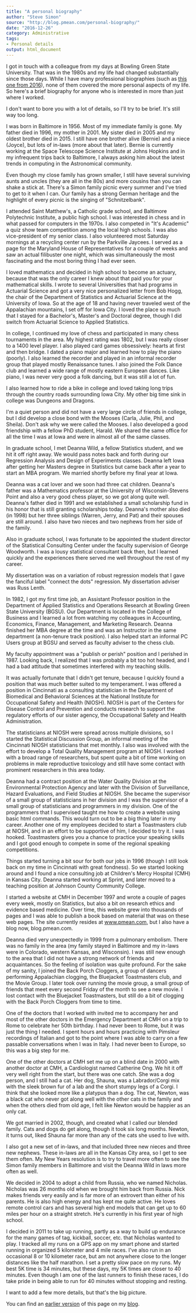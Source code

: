 ```yaml
---
title: "A personal biography"
author: "Steve Simon"
source: "http://blog.pmean.com/personal-biography/"
date: "2016-12-26"
category: Administrative
tags:
- Personal details
output: html_document
---
```


I got in touch with a colleague from my days at Bowling Green State University. That was in the 1980s and my life had changed substantially since those days. While I have many professional biographies (such as [this one from 2016](../biography-2016/index.html)), none of them covered the more personal aspects of my life. So here's a brief biography for anyone who is interested in more than just where I worked.

<!---More--->

I don't want to bore you with a lot of details, so I'll try to be brief. It's still way too long.

I was born in Baltimore in 1956. Most of my immediate family is gone. My father died in 1996, my mother in 2001. My sister died in 2005 and my oldest brother died in 2015. I still have one brother alive (Bernie) and a niece (Joyce), but lots of in-laws (more about that later). Bernie is currently working at the Space Telescope Science Institute at Johns Hopkins and in my infrequent trips back to Baltimore, I always asking him about the latest trends in computing in the Astronomical community.

Even though my close family has grown smaller, I still have several surviving aunts and uncles (they are all in the 80s) and more cousins than you can shake a stick at. There's a Simon family picnic every summer and I've tried to get to it when I can. Our family has a strong German heritage and the highlight of every picnic is the singing of "Schnitzelbank".

I attended Saint Matthew's, a Catholic grade school, and Baltimore Polytechnic Institute, a public high school. I was interested in chess and in what passed for computers in the 1970s. I also competed in "It's Academic" a quiz show team competition among the local high schools. I was also vice-president of my senior class. I also volunteered most Saturday mornings at a recycling center run by the Parkville Jaycees. I served as a page for the Maryland House of Representatives for a couple of weeks and saw an actual filibuster one night, which was simultaneously the most fascinating and the most boring thing I had ever seen.

I loved mathematics and decided in high school to become an actuary, because that was the only career I knew about that paid you for your mathematical skills. I wrote to several Universities that had programs in Actuarial Science and got a very nice personalized letter from Bob Hogg, the chair of the Department of Statistics and Actuarial Science at the University of Iowa. So at the age of 18 and having never traveled west of the Appalachian mountains, I set off for Iowa City. I loved the place so much that I stayed for a Bachelor's, Master's and Doctoral degree, though I did switch from Actuarial Science to Applied Statistics.

In college, I continued my love of chess and participated in many chess tournaments in the area. My highest rating was 1802, but I was really closer to a 1400 level player. I also played card games obsessively: hearts at first and then bridge. I dated a piano major and learned how to play the piano (poorly). I also learned the recorder and played in an informal recorder group that played mostly Renaissance tunes. I also joined the Folk Dance club and learned a wide range of mostly eastern European dances. Like piano, I was never very good a folk dancing, but it was still a lot of fun.

I also learned how to ride a bike in college and loved taking long trips through the country roads surrounding Iowa City. My other big time sink in college was Dungeons and Dragons.

I'm a quiet person and did not have a very large circle of friends in college, but I did develop a close bond with the Mooses (Carla, Julie, Phil, and Sheila). Don't ask why we were called the Mooses. I also developed a good friendship with a fellow PhD student, Harald. We shared the same office for all the time I was at Iowa and were in almost all of the same classes.

In graduate school, I met Deanna Wild, a fellow Statistics student, and we hit it off right away. We would pass notes back and forth during our Regression Analysis and Design of Experiments classes. Deanna left Iowa after getting her Masters degree in Statistics but came back after a year to start an MBA program. We married shortly before my final year at Iowa.

Deanna was a cat lover and we soon had three cat children. Deanna's father was a Mathematics professor at the University of Wisconsin-Stevens Point and also a very good chess player, so we got along quite well. Deanna's father died in 1991 and we established a small scholarship fund in his honor that is still granting scholarships today. Deanna's mother also died (in 1998) but her three siblings (Warren, Jerry, and Pat) and their spouses are still around. I also have two nieces and two nephews from her side of the family.

Also in graduate school, I was fortunate to be appointed the student director of the Statistical Consulting Center under the faculty supervision of George Woodworth. I was a lousy statistical consultant back then, but I learned quickly and the experiences there served me well throughout the rest of my career.

My dissertation was on a variation of robust regression models that I gave the fanciful label "connect the dots" regression. My dissertation adviser was Russ Lenth.

In 1982, I got my first time job, an Assistant Professor position in the Department of Applied Statistics and Operations Research at Bowling Green State University (BGSU). Our Department is located in the College of Business and I learned a lot from watching my colleagues in Accounting, Economics, Finance, Management, and Marketing Research. Deanna finished her MBA degree at the time and was an Instructor in the same department (a non-tenure track position). I also helped start an informal PC Users group at BGSU and served as faculty adviser to the chess club.

My faculty appointment was a "publish or perish" position and I perished in 1987. Looking back, I realized that I was probably a bit too hot headed, and I had a bad attitude that sometimes interfered with my teaching skills.

It was actually fortunate that I didn't get tenure, because I quickly found a position that was much better suited to my temperament. I was offered a position in Cincinnati as a consulting statistician in the Department of Biomedical and Behavioral Sciences at the National Institute for Occupational Safety and Health (NIOSH). NIOSH is part of the Centers for Disease Control and Prevention and conducts research to support the regulatory efforts of our sister agency, the Occupational Safety and Health Administration.

The statisticians at NIOSH were spread across multiple divisions, so I started the Statistical Discussion Group, an informal meeting of the Cincinnati NIOSH statisticians that met monthly. I also was involved with the effort to develop a Total Quality Management program at NIOSH. I worked with a broad range of researchers, but spent quite a bit of time working on problems in male reproductive toxicology and still have some contact with prominent researchers in this area today.

Deanna had a contract position at the Water Quality Division at the Environmental Protection Agency and later with the Division of Surveillance, Hazard Evaluations, and Field Studies at NIOSH. She became the supervisor of a small group of statisticians in her division and I was the supervisor of a small group of statisticians and programmers in my division. One of the programmers that I supervised taught me how to create a website using basic html commands. This would turn out to be a big thing later in my career. Another one of my employees decided to start a Toastmasters club at NIOSH, and in an effort to be supportive of him, I decided to try it. I was hooked. Toastmasters gives you a chance to practice your speaking skills and I got good enough to compete in some of the regional speaking competitions.

Things started turning a bit sour for both our jobs in 1996 (though I still look back on my time in Cincinnati with great fondness). So we started looking around and I found a nice consulting job at Children's Mercy Hospital (CMH) in Kansas City. Deanna started working at Sprint, and later moved to a teaching position at Johnson County Community College.

I started a website at CMH in December 1997 and wrote a couple of pages every week, mostly on Statistics, but also a bit on research ethics and evidence based medicine. Over time, this website grew into thousands of pages and I was able to publish a book based on material that was on these web pages. The site currently resides at www.pmean.com, but I also have a blog now, blog.pmean.com.

Deanna died very unexpectedly in 1999 from a pulmonary embolism. There was no family in the area (my family stayed in Baltimore and my in-laws were in Colorado, western Kansas, and Wisconsin). I was still new enough to the area that I did not have a strong network of friends and acquaintances. So the feeling of isolation was quite profound. For the sake of my sanity, I joined the Back Porch Cloggers, a group of dancers performing Appalachian clogging, the Bluejacket Toastmasters club, and the Movie Group. I later took over running the movie group, a small group of friends that meet every second Friday of the month to see a new movie. I lost contact with the Bluejacket Toastmasters, but still do a bit of clogging with the Back Porch Cloggers from time to time.

One of the doctors that I worked with invited me to accompany her and most of the other doctors in the Emergency Department at CMH on a trip to Rome to celebrate her 50th birthday. I had never been to Rome, but it was just the thing I needed. I spent hours and hours practicing with Pimsleur recordings of Italian and got to the point where I was able to carry on a few passable conversations when I was in Italy. I had never been to Europe, so this was a big step for me.

One of the other doctors at CMH set me up on a blind date in 2000 with another doctor at CMH, a Cardiologist named Catherine Ong. We hit it off very well right from the start, but there was one catch. She was a dog person, and I still had a cat. Her dog, Shauna, was a Labrador/Corgi mix with the sleek brown fur of a lab and the short stumpy legs of a Corgi. I think that she looked more like a platypus than a dog. The cat, Newton, was a black cat who never got along well with the other cats in the family and when the others died from old age, I felt like Newton would be happier as an only cat.

We got married in 2002, though, and created what I called our blended family. Cats and dogs do get along, though it took six long months. Newton, it turns out, liked Shauna far more than any of the cats she used to live with.

I also got a new set of in-laws, and that included three new nieces and three new nephews. These in-laws are all in the Kansas City area, so I get to see them often. My New Years resolution is to try to travel more often to see the Simon family members in Baltimore and visit the Deanna Wild in laws more often as well.

We decided in 2004 to adopt a child from Russia, who we named Nicholas. Nicholas was 26 months old when we brought him back from Russia. Nick makes friends very easily and is far more of an extrovert than either of his parents. He is also high energy and has kept me quite active. He loves remote control cars and has several high end models that can get up to 60 miles per hour on a straight stretch. He's currently in his first year of high school.

I decided in 2011 to take up running, partly as a way to build up endurance for the many games of tag, kickball, soccer, etc. that Nicholas wanted to play. I tracked all my runs on a GPS app on my smart phone and started running in organized 5 kilometer and 4 mile races. I've also run in an occasional 8 or 10 kilometer race, but am not anywhere close to the longer distances like the half marathon. I set a pretty slow pace on my runs. My best 5K time is 34 minutes, but these days, my 5K times are closer to 40 minutes. Even though I am one of the last runners to finish these races, I do take pride in being able to run for 40 minutes without stopping and resting.

I want to add a few more details, but that's the big picture.

You can find an [earlier version][sim1] of this page on my [blog][sim2].

[sim1]: http://blog.pmean.com/personal-biography/
[sim2]: http://blog.pmean.com
